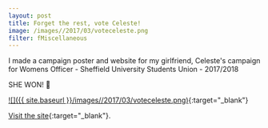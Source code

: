 ```yaml
---
layout: post
title: Forget the rest, vote Celeste!
image: /images//2017/03/voteceleste.png
filter: fMiscellaneous
---
```

I made a campaign poster and website for my girlfriend, Celeste's campaign for Womens Officer - Sheffield University Students Union - 2017/2018

SHE WON! 🎉

[![]({{ site.baseurl }}/images//2017/03/voteceleste.png)](http://vote.celestejones.co.uk){:target="_blank"}

[Visit the site](http://vote.celestejones.co.uk){:target="_blank"}.
